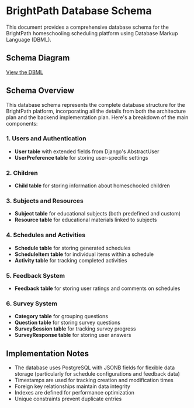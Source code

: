 # BrightPath Database Schema

This document provides a comprehensive database schema for the BrightPath homeschooling scheduling platform using Database Markup Language (DBML).

## Schema Diagram

[View the DBML](./brightpath.dbml)

## Schema Overview

This database schema represents the complete database structure for the BrightPath platform, incorporating all the details from both the architecture plan and the backend implementation plan. Here's a breakdown of the main components:

### 1. Users and Authentication
- **User table** with extended fields from Django's AbstractUser
- **UserPreference table** for storing user-specific settings

### 2. Children
- **Child table** for storing information about homeschooled children

### 3. Subjects and Resources
- **Subject table** for educational subjects (both predefined and custom)
- **Resource table** for educational materials linked to subjects

### 4. Schedules and Activities
- **Schedule table** for storing generated schedules
- **ScheduleItem table** for individual items within a schedule
- **Activity table** for tracking completed activities

### 5. Feedback System
- **Feedback table** for storing user ratings and comments on schedules

### 6. Survey System
- **Category table** for grouping questions
- **Question table** for storing survey questions
- **SurveySession table** for tracking survey progress
- **SurveyResponse table** for storing user answers

## Implementation Notes

- The database uses PostgreSQL with JSONB fields for flexible data storage (particularly for schedule configurations and feedback data)
- Timestamps are used for tracking creation and modification times
- Foreign key relationships maintain data integrity
- Indexes are defined for performance optimization
- Unique constraints prevent duplicate entries